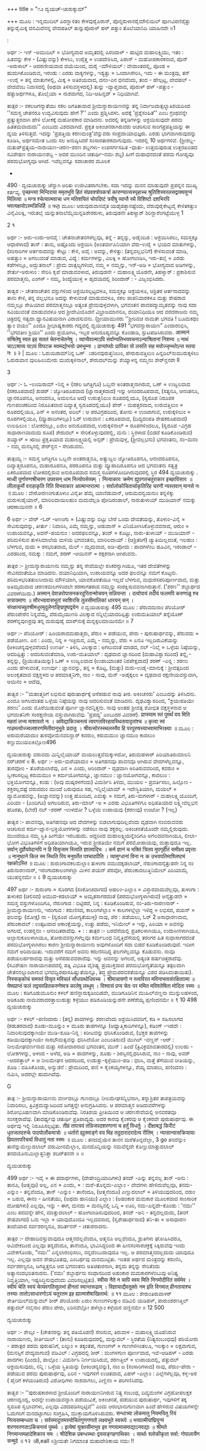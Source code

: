 +++
title = "೧೨ ದ್ವಯಚ್-ಚುರುಕ್ಕುಮ್"

+++
ಮೂಲ : ಇನ್ನಮುದಿಲ್ ಪಿರನ್ಹಾಳಿತಂ ಕೇಳವುರೈಪಿರಾನ್, ಪೊನ್ನರುಳಾನರೈಮೌಲಿಯಿಲ್ ಪೂಣವಿರಣಿಶೈತ್ತು ತನ್ನುರೈಮಿಕ್ಕ ದನಮಿದೆನನ್ನ ವೇದಹತಿಲ್ 
ತುನ್ನುಪೊರುಳ್ ಹಳ್ ಪತ್ತುಂ ತೊಲೆಯಾನಿದಿ ಯಾಹಿನದೇ ॥1 


: 


ಅರ್ಥ :- ಇನ್ -ಅಮುದಿಲ್ = ಭೋಗ್ಯವಾದ ಅಮೃತದಲ್ಲಿ ಪಿರಂದಾಳ್ - ಹುಟ್ಟಿದ ಮಹಾಲಕ್ಷ್ಮಿಯು, ಇತಂ : ಹಿತವನ್ನು ಕೇಳ - (ವಿಷ್ಣುವನ್ನು) ಕೇಳಲು, ಉರೈತ್ತ = ಉಪದೇಶಿಸಿದ, ಪಿರಾನ್ - ಮಹೋಪಕಾರಕನಾದ, ಪೊನ್ -ಅರುಳಾಲ್ - ಆದರಣೀಯವಾದ ದಯೆಯಿಂದ, ಮರೈ -ಮೌಳಿಯಲ್ : ವೇದಾಂತದಲ್ಲಿ, ಪೂಂಡ = ಹುದುಗಿಕೊಂಡಿರುವ, ಇರಂಡು : ಎರಡು ವಾಕ್ಯಗಳನ್ನು, ಇಶ್ಯತ್ತು = ಒಂದಾಗಿಸೇರಿಸಿ, ಇದು - ಈ ಮಂತ್ರವು, ತನ್ -ಉರೈ = ತನ್ನ ಮಾತುಗಳಲ್ಲಿ, ಮಿಕ್ಕ = ಅತಿಶಯವಾದ, ದನಂ-ಎನ ಧನವೆಂದು, ತಂದ - ಹೇಲ್ಪಟ್ಟ, ವೇದಹಲ್ - ವೇದವೆಂಬ ನಿವಾಸದಲ್ಲಿ (ಅಥವಾ ತಿಳಿಸುವಸ್ಥಳದಲ್ಲಿ) ತುನ್ನು -ವ್ಯಾಪ್ತವಾದ, ಪೊರುಳ್ ಹಳ್ -ಪತ್ತುಂ - ಹತ್ತುಅರ್ಥಗಳೂ, ತೊಲೈಯಾ = ನಾಶವಾಗದ, ನಿದಿ-ಆಹಿನ್ನದ್ = ನಿಧಿಯಾಗಿವೆ. 




ತಾತ್ಪರ :- ಸಕಲಜಗನ್ಮಾತೆಯು ಸಕಲ ಜಗತಿತಾವಾದ ಶ್ರೀಮನ್ನಾರಾಯಣನನ್ನು ತನ್ನ ನಿರ್ವಾಜವಾತ್ಸಲ್ಯಾತಿಶಯದಿಂದ ''ಸಮಸ್ತ ಚೇತನರೂ ಉದ್ಬವಿಸುವುದು ಹೇಗೆ ?'' ಎಂದು ಪ್ರಶ್ನಿಸಿದಳು. ಅದಕ್ಕೆ 'ಪ್ರಶ್ನೆಸಂಹಿತೆ'' ಎಂಬ ಗ್ರಂಥವನ್ನೇ ಪ್ರತ್ಯುತ್ತರವಾಗಿ ಹೇಳಿ ಲೋಕಕ್ಕೆ ಮಹೋಪಕಾರ ಮಾಡಿದನು. ಅದರಲ್ಲಿ ತನ್ನಡಿಗಳನ್ನು ಆಶ್ರಯಿಸುವುದೇ ಪರಮ ಹಿತತಮವಾದುದು'' ಎಂಬುದು ವಿಶದವಾಗಿದೆ. ಪ್ರಕೃತ ಅಕಿಂಚನರಾಗಿರುವರು ಆಚರಿಸುವ ಸಾಂಗಪ್ರಪತ್ತಿಯನ್ನು ಈ ದ್ವಯ ತಿಳಿಸುತ್ತದೆ. ಇದನ್ನು 'ಪ್ರಪತ್ತಿಯ ಕರಣಮಂತ್ರ'ವೆನ್ನುವರು ಸಂಪ್ರದಾಯಾಭಿಜ್ಞರು. ಎರಡು ಭಾಗವಾಗಿರುವುದನ್ನು ಕೂಡಿಸಿ, ಅರ್ಥಸಮೇತ ಒಂದು ಸಲ ಅನುಷ್ಠಿಸಿದರೆ ಸಂಸಾರತಾರಕವಾಗುವುದು. ಇದರಲ್ಲಿ 10 ಅರ್ಥಗಳಿವೆ. (ಶ್ರೀಶಬ್ದ-ಮತುಪ್‌ಪ್ರತ್ಯಯ-ನಾರಾಯಣ-ಚರಣ-ಶರಣ ಶಬ್ದಗಳು- ಉಪಸರ್ಗಸಹಿತ -ಧಾತು- ಉತ್ತಮಪುರುಷ 
ಉತ್ತರಖಂಡದ ಸವಿಶೇಷಣ ನಾರಾಯಣಶಬ್ದ - ಅದರ ಮುಂದಿನ ಚತುರ್ಥಿ-ನಮಃ ಶಬ್ದ) ಹೀಗೆ ಮಹಾಧನದಂತೆ ಪರಮ ಗೋಪ್ಯವೂ ಪರಮಭೋಗ್ಯವೂ ಆಗಿದೆ. ಇವೆಲ್ಲವನ್ನೂ ಸದಾಚಾರರ ಮೂಲಕ 

+ 
490 · 
ದ್ವಯಚುರುಕ್ಕು 
ಚೆನ್ನಾಗಿ ಅರಿತು ಉಜೀವಿತರಾಗಬೇಕು. ಸದಾ ಇದನ್ನು ಮನನ ಮಾಡುವುದೇ ಪ್ರಪನ್ನನ ಮುಖ್ಯ ಕರ್ತವ್ಯ. 
पृच्छन्त्या मिन्दिराया ममृतभुवि हितं संप्रवक्त्रोपकर्त्रा कारुण्यात्सस्पृहाच्च श्रुतिशिस्वरलसद्वाक्ययुग्मं मिलित्वा ॥ मन्त्र श्चेत्यात्मवाचा धन मतिशयितं चोपदिष्टं त्रयीषु व्याप्तै रथै विशिष्टो दशभिरपि भवत्यक्षयोऽस्मन्निधिर्हि ॥ 
ત્રણ 
ಮೂಲ: ಆರುವುರುವಾನವೈತ ಯಡೈಡತ್ತಾನಷ್ಟೆಂದು, 
ವೆರುವುರೈಕೇಟ್ಟವೈ ಕೇಳಿತಕತ್ತುಂ ವಿನೈವಿಲಕ್ಕಿ, ಇರುತಲೈ ಯನ್ನುತನಾಲೆಮ್ಮೆಯಿನ್ನಡಿಶೇರರುಳು, ತಿರುವುಡನೇ ತಿಹಳ್ಯಾರ್ ಶಿರಿನ್ಹಾರೆಂಗಟ್ಟೆಯುಳ್ಳ 1 




2 
१ 


ಅರ್ಥ :- ಅರು-ಉರು-ಆನವೈ : ಚೇತನಾಚೇತನಗಳೆಲ್ಲವೂ, ತನ್ನೆ - ತನ್ನನ್ನು, ಅಡೈಂದಿಡ : ಆಶ್ರಯಿಸಿರಲು, ಸಮಸ್ತಕ್ಕೂ ಆಧಾರಳಾದ) ತಾನ್ : ತಾನು, ಅಷ್ಟೊಂದು ಆಶ್ರಯಿಸಿ (ಅಂತರ್ವಾಪಿನಿಯಾಗಿ ವೆರು-ಉರೈ = ಭಯದ ಮಾತುಗಳನ್ನು, (ಸಂಸಾರಿಗಳ ಆರ್ತನಾದವನ್ನು ಕೇಟ್ಟು : ಕೇಳಿ, ಅವೈ : ಅವನ್ನು, ಕೇಳಿತ್ತು: (ತನ್ನವಲ್ಲಭನಿಗೆ) ಕೇಳಿಸುವಂತೆ ಮಾಡಿ, ಅಹತ್ತುಂ = ಅಗಲುವಂತೆ ಮಾಡುವ, ವಿದ್ಯೆ : ಕರ್ಮಗಳನ್ನು, ವಿಲಕ್ಕಿ = ಹೋಗಲಾಡಿಸಿ, ಇರು-ತಲೈ = ಎರಡು ಕಡೆಗಳಲ್ಲೂ, ಅದ್ಭುತನಾಲ್ : ಪ್ರೇಮ ವಾತ್ಸಲ್ಯಗಳಿಂದ, ನಮ್ಮ = ನಮ್ಮನ್ನು, ಇನ್-ಅಡಿ = ಭೋಗ್ಯವಾದ ಅಡಿಗಳನ್ನು, ಶೇರ್ತು-ಅರುಳುಂ : ಸೇರಿಸಿ ಕೃಪೆ ಮಾಡುವವಳಾದ, ತಿರುವುಡನೇ - ಮಹಾಲಕ್ಷ್ಮಿಯೊಡನೇ, ತಿಹಳ್ವಾರ್ : ಪ್ರಕಾಶಿಸುವ ಪರಮಾತ್ಮನು, ಎಂಗಳ್ - ನಮ್ಮ, ಶಿಂದ್ಯೆಯುಳ್ಳ = ಹೃದಯದಲ್ಲಿ ಶಿರಿಂದಾರ್ : - ವಿಜೃಂಭಿಸಿದರು. 


ತಾತ್ವರ :- ಚೇತನಾಚೇತನ ವಸ್ತುಗಳಿಂದ ಆಶ್ರಯಿಸಲ್ಪಟ್ಟವಳೂ, ಸಮಸ್ತಕ್ಕೂ ಆಶ್ರಯಳೂ, ಆಶ್ರಿತರ ಆರ್ತನಾದವನ್ನು ತಾನು ಕೇಳಿ, ತನ್ನ ವಲ್ಲಭನೂ ಅದನ್ನು ಕೇಳುವಂತೆ ಮಾಡುವವಳೂ, ಸಕಲ ಪಾಪನಿವಾರಕಳೂ ಮತ್ತು ಶೇಷರಾದ ನಮ್ಮಲ್ಲೂ ಶೇಷಿಯಾದ ಪರಮಾತ್ಮನಲ್ಲೂ ಅತ್ಯಂತ ಪ್ರೇಮವುಳ್ಳವಳಾಗಿ, ಭಗವಂತನ ಪಾದಪದ್ಮಾಮೃತವನ್ನು ನಾವು ಸದಾ ಸವಿಯುವಂತೆ ಮಾಡುವವಳೂ ಆದ ಶ್ರೀದೇವಿಯೊಡನೆ ವಿಭ್ರಾಜಮಾನನೂ, ದಯಾನಿಧಿಯೂ ಆದ ವರದರಾಜನು ನಮ್ಮ ಚಿತ್ರದಲ್ಲಿ ಸತ್ವದಾ ಧ್ಯಾನವಿಷಯನಾಗಿ ವಿರಾಜಿಸುವನು. (ಶ್ರೀಯಾಮುನರು ''ಶ್ರೀರಿವಚ ನಾಮತೇ ಭಗವತಿ ! ಬೂಮಕಥಂ ತ್ವಾಂ ವಯಂ'' ಎಂದೂ ಶ್ರೀಭಾಷ್ಯಕಾರರು ಗದ್ಯದಲ್ಲಿ 
ದ್ವಯಚುರುಕ್ಕು 
491 
“ಭಗವನ್ನಾರಾಯಣ” ಎಂದಾರಂಭಿಸಿ, ''ಭಗವತೀಂ ಶ್ರಿಯಂ'' ಎಂದು ಪ್ರಯೋಗಿಸಿ, ಇಬ್ಬರ ಆನುರೂಪ್ಯವನ್ನೂ ಕೊಂಡಾಡಿ, ಸ್ಟುಟಪಡಿಸಿರುವರು. 
आत्मानं संश्रितेषु स्वत इह सततं चेतनाचेतनेषु । 
व्याप्यैवात्माऽपि सर्वाण्यतिभयवचनाऽन्याश्रितानां निशम्य ॥ नाथं चाऽऽश्राव्य याऽघं विघटक मवमद्योभयोः प्रमभूम्ना । प्राप्यांघ्योः प्रापिका यो लसति सह मयोज्जृम्भतेऽन्त स्तया नः ॥ २ 
| 
ಮೂಲ : ಓರುಯಿರಾಮ್‌ನಿನ್ನ ಒಣ್‌ುಡರಿನವುರುತ್ತನಿಲುಂ, ಪೇರುರುವತ್ತಿಲುಂ ಪಿನ್ನದಿಲ್‌ನುಮುರುಕ್ಕಳಿಲು ಓರುರುವಾನ ವುಲಹಿಲುಮೇರು ಮುರುಕ್ಕಳಿನಾಲ್, ಶೇರುದಲ್‌ಮನ್ನು ಶೆಯ್ಯಾಳನ್ನ‌ ನಮ್ಮನಂ ಶೇರ್‌ನ್ದನರೇ II 


3 

ಅರ್ಥ :- ಓ‌ -ಉಯಿರಾಮ್ -ನಿನ್ನ = (ಸಕಲ ಜಗತ್ತಿಗೂ) ಒಬ್ಬನೇ ಅಂತರಾತ್ಮನಾಗಿರುವ, ಒಣ್ = ಉಜ್ವಲವಾದ (ಸಕರೂಪವಾದ) ಶುಡರ್ : ಜ್ಯೋತಿರೂಪವಾದ (ಜ್ಞಾನಾತ್ಮಕವಾದ) ಇನ್ನು ಆನಂದರೂಪವಾದ, (ಸತ್ಯನೂ, ಆನಂತನೂ, ಜ್ಞಾನರೂಪನೂ, ಆನಂದನೂ, ಅಮಲನೂ ಆದ) ಉರುತ್ತನಿಲುಂ ರೂಪದಲ್ಲಿಯೂ, (ಸ್ವರೂಪ ನಿರೂಪಕ ಗುಣಪಂಚಕದಿಂದ ನಿರೂಪಿತವಾದ ದಿವ್ಯಾತ್ಮ ಸ್ವರೂಪದಲ್ಲಿಯೂ) ಪೇರ್ - ಮಹತ್ತರವಾದ, ಉರುವತ್ತಿಲುಂ = ರೂಪದಲ್ಲಿಯೂ, ಪಿನ್ = ಅನಂತರ, ಅದಿಲ್ : ಆ ಪರವಿಗ್ರಹದಿಂದ, ತೋನು = ಉಂಟಾಗುವ, ಉರುಕ್ಕಳಿಲುಂ = ರೂಪಗಳಲ್ಲಿಯೂ, (ವ್ಯೂಹಾದಿಗಳಲ್ಲೂ) ಓರ್ ಉರುವಾನ : ಏಕರೂಪವಾದ, (ದಿವ್ಯದಂಪತಿ ಶೇಷಕರೂಪವಾದ) ಉಲಹಿಲುಂ : ಲೋಕದಲ್ಲೂ, ಏರುಂ ಅನುರೂಪವಾದ, ಉರುಕ್ಕಳಿನಾಲ್ = ರೂಪಗಳಿಂದಲೂ, (ಸ್ವರೂಪ -ವಿಗ್ರಹ ಸಾಧಾರಾಣವಾದುದು ರೂಪ) ಶೇರುದಲ್ = ಸೇರಿಕೊಳ್ಳುವುದರಲ್ಲಿ, ಮನು : ಸ್ಥಿರಳಾದ (ಬಿಡದೆ ಕೂಡಿಕೊಂಡಿರುವ) ಶಯ್ಯಾಳ್ = ಋಜು ಪ್ರಕೃತಿಯಾದ ಮಹಾಲಕ್ಷ್ಮಿಯಲ್ಲಿ ಅನ್ಸರ್ : ಪ್ರೇಮವುಳ್ಳ, (ಶ್ರೀವಲ್ಲಭನು) ಭಗವಂತನು, ನಂ-ಮನಂ - ನಮ್ಮ ಮನಸ್ಸಿನಲ್ಲಿ ಶೇರ್‌ನ್ದನ‌ - ಸೇರಿರುವನು. 



ತಾತ್ಪಯ್ಯ :- ಸಮಸ್ತ ಜಗತ್ತಿಗೂ ಒಬ್ಬನೇ ಅಂತರಾತ್ಮನೂ, ಅತ್ಯುಜ್ವಲ ಜ್ಯೋತಿರೂಪನೂ, ಆನಂದರೂಪನೂ, ದಿವ್ಯಾತ್ಮರೂಪನೂ, ಮಹಾರೂಪನೂ, ಪರರೂಪನೂ ಮತ್ತು ವ್ಯೂಹಾದಿರೂಪನೂ ಆದ ಭಗವಂತನು ಸತ್ವತ್ರ ಏಕರೂಪವಾದ ಲೋಕದಲ್ಲಿರುವ ಅನುರೂಪವಾದ ಸಮಸ್ತ ರೂಪಗಳೊಂದಿಗಿರುವುದರಲ್ಲಿ ಸ್ಥಿರ 
494 
ದ್ವಯಚುರುಕ್ಕು 
. 
माध्वी पूर्णारुणश्रीचरण उपवसन् धाम नित्योपसेव्यम् । नित्याकारः क्रमेण ह्युपगतचतुराकार इच्छाविसारः ॥ लीलाकूर्मो वराहाकृति रिति विभवाकार आत्मान्तरात्मा । सर्वालोकोचितार्चाकृतिरिह चरणौ न्यस्तवान् मानसे नः ॥ 
ಮೂಲ : ವೇರೋರಣಂಗುತೊಳುಂ ವಿನೈತೀ‌ ಹೆಮ್ಮೆ ಯಾಣಿಡುವಾನ್, ಆರುಮದನ್ವಯನುಂ ತನ್ನಳಿಕ್ಕು ಮರುಳುಡೈಯಾನ್, ಮಾರಿಲದಾಯಿಲಹುಂ ಮದುವೆಲ್ಲಡಿ ಪೋದಿರಂಡಾಲ್, ನಾರುತುಳಾಯ್ ಮುಡಿಯಾನ್ ನಮಕ್ಕು ಚರಣಾಯಿನನೇ ॥ 6 

6 
ಅರ್ಥ :- ವೇರ್ -ಓರ್ -ಅಣಂಗು = (ವಿಷ್ಣುವನ್ನು ಬಿಟ್ಟು ಬೇರೆ ಒಂದು ದೇವತೆಯನ್ನು, ತೊಳುಂ-ವಿನೈ = ಸೇವಿಸುವುದನ್ನು, ತೀರ್ತು : ನಿವಾರಿಸಿ, ಎಮ್ಮೆ ನಮ್ಮನ್ನು, ಆಡುವಾನ್ = ವಿನಿಯೋಗಿಸಿಕೊಳ್ಳುವವನಾದ, ಆರುಂ = ಉಪಾಯವನ್ನೂ, ಅದನ್-ಪಯನುಂ : ಅದರಫಲವನ್ನೂ, ತಂದ್ = ಕೊಟ್ಟು, ನಾರು-ತುಳಾಯ್ - ಮುಡಿಯಾನ್ - ಪರಿಮಳಿಸುವ ತುಳಸಿಮಾಲೆಯ ಮಳಿಯ ಭಗವಂತನು, ಮಾರಿಲದಾಯ್ : (ಆಶ್ರಿತರಿಗೆ) ಚ್ಯುತಿಯಿಲ್ಲದಂತೆ, ಇಲಹುಂ : ಬೆಳಗುವ, ಮದು = ರಸಭರಿತವಾದ, ಮೆಲ್ - ಮೃದುವಾದ, ಅಡಿ-ಪೋದು : ಪಾದಗಳೆಂಬ ಹೂವಿನ, ಇರಂಡಾಲ್ - ಎರಡರಿಂದ, ನಮಕ್ಕು : ನಮಗೆ, ಶರಣ್ -ಆಯಿನನ್ = ರಕ್ಷಕನಾಗಿ 
ಆಗಿರುವನು. 


ತಾತ್ಪರ :- ಶ್ರೀಮನ್ನಾರಾಯಣನು ನಮ್ಮನ್ನು ತನ್ನ ಸೇವೆಯಲ್ಲೇ ರಸಿಕರನ್ನಾಗಿಯೂ, ಇತರ ದೇವತೆಗಳನ್ನು ಸೇವಿಸದಂತೆಯೂ ಮಾಡಿದನು. ದಯಾನಿಧಿಯಾಗಿ, ಉಪಾಯವನ್ನೂ ಅದರ ಫಲವನ್ನೂ ನಮಗೆ ಕೊಟ್ಟನು. ಪರಿಮಳಭರಿತತುಲಸೀದಾಮ ಮೌಳಿಯಾಗಿ, ಯಾವಕೊರತೆಯೂ ಇಲ್ಲದೆ ಬೆಳಗುವ, ಮಧುರಸಪರಿಪೂರ್ಣವಾದ, ಮತ್ತು ಅತಿಮೃದುವಾದ ಚರಣಕಮಲಗಳಿಂದಲೇ ಶರಣಾಗತರಾದ ನಮ್ಮನ್ನು ಸಂರಕ್ಷಿಸುವವನಾಗಿರುತ್ತಾನೆ. ('ಶರಣ'' ಶಬ್ದಾರ್ಥದ ವಿವರಣೆಯಿದು.) 
अस्मान् देवान्नरोपासनकरदुरितान्मोचयन् सन्नियन्ता । दत्वोपायं तदीयं फलमपि करुणाळु श्च सत्रायमाणः ॥ सौरभ्यावासभूतां स्वशिरसि तुलसीमालिकां धारयन् सन् । संरक्षत्यच्युतश्रीमधुरमृदुलेनाङ्घ्रिपुष्पद्वयेन ॥ 
ದ್ವಯಚುರುಕ್ಕು 
495 
ಮೂಲ : ಪೆರುವದುನಾಂ ಪೆರಿಯೋರ್ ಪೆರುಂಪೇರೆನ ನಿನ್ನವೆಮ್ಮೆ, 
ವೆರುಮೈಯುಣರಿ ವಿಲಕ್ಕಾದ ನನ್ನಿಲೈಯಾದರಿಪ್ಪಿತ್ತು ಉರುಮತಿಯಾಲ್ ತನ್ನೆಯೊಣ್ ಶರಣೆನ್ನವುಣರ್ರವು ತನ್ನ ಮರುವುಡೈ ಮಾರ್‌ನುಕ್ಕೆ ಮನ್ನಕ್ಕಲಮಾಯಿನಮೇ ॥ 7 


ಅರ್ಥ :- ಪೆರಿಯೋರ್ : ಹಿರಿಯರಾದಮಹಾತ್ಮರು, ಪೆರುಂ = ಪಡೆಯುವ, ಪೇರು - ಪುರುಷಾರ್ಥವನ್ನು, ಪೆರುವದು = ಪಡೆಯೋಣ. ಎನ : ಎಂದು, ನಿನ್ನ = ಇಚ್ಛಿಸುವ, ಎಮ್ಮೆ - ನಮ್ಮನ್ನು, ವೆರು = ಏನೂ ಇಲ್ಲದಿರುವಿಕೆಯನ್ನು (ಆಕಿಂಚನ್ಯವುಳ್ಳವರೆಂದು) ಉಣರ್ತಿ - ತಿಳಿಸಿ, ವಿಲಕ್ಕಾದ : ಅಗಲುವಂತೆ ಮಾಡದ, ನಲ್ -ನಿಲೈ = ಒಳ್ಳೆಯ ನಿಷ್ಠೆಯನ್ನು, ಆದರಿಪ್ಪಿತ್ತು : ಆದರಿಸುವಂತೆಮಾಡಿ, ಉರು-ಮತಿಯಾಲ್ : 
ದೃಢವಾದ ಜ್ಞಾನದಿಂದ (ಮಹಾವಿಶ್ವಾಸದಿಂದ) ತನ್ನೈ - ತನ್ನನ್ನು, (ಶ್ರಿಯಃಪತಿಯನ್ನು) ಒಣ್ = ಉಜ್ವಲವಾದ (ಉಪಾಯಾಂತರ ನಿರಪೇಕ್ಷವಾದ) ಶರಣ್ -ಎನ್ನ : ಶರಣು ಎಂದು ಹೇಳುವಂತೆ, ಉಣರ್ವು : ಜ್ಞಾನವನ್ನು, ತನ್ನ = ಕೊಟ್ಟ, (ಮತ್ತು) ಮರು-ಉಡೈ-ಮಾನುಕ್ಕೆ : ಶ್ರೀವತ್ಸದಿಂದ ಅಲಂಕೃತವಾದ ವಕ್ಷಸ್ಥಳದ ಆ ಪರಮಾತ್ಮನಿಗೇ, ನಾಂ - ನಾವು, ಮನ್ -ಅಡೈಕ್ಕಲಂ = ದೃಢವಾದ ರಕ್ಷಣೀಯವಸ್ತುವಾಗಿ, 
ಆಯಿನಂ = ಆದೆವು, 

ತಾತ್ವರ :- ''ಮಹಾತ್ಮರಿಗೆ ಲಭಿಸುವ ಪುರುಷಾರ್ಥಕ್ಕೆ ಆಸೆಪಡುವ ನಾವು ತೀರ. ಅಕಿಂಚನರು' ಎಂಬುದನ್ನು ತಿಳಿಸಿದನು. ಎಂದೂ ಅಗಲದಂತಹ ಒಳ್ಳೆಯ ನಿಷ್ಠೆಯನ್ನು ನಾವು ಆದರಿಸುವಂತೆ ಮಾಡಿದನು. ದೃಢವಿಶ್ವಾಸದಿಂದ, “ಶ್ರಯಃಪತಿಯೇ ಶರಣು' ಎಂದು ಮೊರೆಯಿಡುವಂತೆ ಪೂರ್ಣ ಜ್ಞಾನವನ್ನಿತ್ತನು. ನಾವು ಅಂತಹ ಶ್ರೀವತ್ಸ ಶೋಭಿತ ವಕ್ಷಸ್ಥಳನಾದ ಆ ಭಗವಂತನಿಗೇ ಸಂರಕ್ಷಣೀಯ ವಸ್ತುವಾಗಿರುವೆವು. 'ಪ್ರಪದ್ಯ' ಎಂಬುದರ ವಿವರಣೆ). 
प्राप्स्याम स्तं पुमर्थं वय मिति महतां लभ्य माशावतो नः । आंवेद्याकिञ्चनत्वं त्वपगतविरहावस्थितावादृतांश्च ॥ कृत्वा स्वं गाढमत्योज्ज्वलशरणमितीवानुभूतेः प्रदातुः । श्रीवत्सोरस्स्थलस्यैव हि परपुरुषस्याभवामाभिरक्ष्याः ॥ 
ಮೂಲ : ಅರುಮರೆಯಾದುಂ ತುರವೋಮೆನವರಿನ್ಹಾರ್ ಕವರುಂ, 
ಕರುಮಮುಂ ಜ್ಞಾನಮುಂ ಕಾದಲುಂ ಕಣ್ಣುಮುಯಲಕಿಲ್ಲೋಂ496 

ದ್ವಯಚುರುಕ್ಕು 
ವರುವದು ಮಿನ್ನಿಲೈಯಾಯ್ ಮಯಲುತ್ತವೆಮಕ್ಕುಳದೋ, ತಿರುಮಹಳಾರ್ ಪಿರಿಯಾತಿರುಮಾಲನಿ ನರ್‌ಚರಣೆ ॥ 8. ಅರ್ಥ :- ಅರು-ಮರೆಯಾದುಂ = ಅತಿಗಹನವೂ ಪಾವನವೂ ಆಗಿರುವ ವೇದಗಳೆಲ್ಲವನ್ನೂ, ತುರವೋಂ - ತೊರೆಯಲಾರೆವು, ಎನ = ಎಂದು, ಅರಿಂದಾರ್ - ದೃಢವಾಗಿ ಅರಿತಿರುವವರಿಂದ, ಕವರುಂ = ಸ್ವೀಕರಿಸಲ್ಪಟ್ಟ ಕರುಮಮುಂ = ಕರ್ಮಯೋಗವನ್ನೂ, ಜ್ಞಾನಮುಂ : ಜ್ಞಾನಯೋಗವನ್ನೂ, ಕಾದಲುಂ : ಭಕ್ತಿಯೋಗವನ್ನೂ, ಕಂಡು : (ಅವು ದುಷ್ಕರಳಗೆಂದು) ವಿಮರ್ಶಿಸಿ ತಿಳಿದು, ಮುಯಲ - ಪ್ರವರ್ತಿಸಲು, ಹಿಲ್ಲೋಂ - ಶಕ್ತರಲ್ಲವಷ್ಟೆ ವರುವದುಂ ಮುಂದೆ ಬರುವುದೂ ಸಹ, ಇನ್ನಿಲೈಯಾಮ್ = ಇದೇಸ್ಥಿತಿಯಾಗಿ, ಮಯಲ್ = ವ್ಯಾಮೋಹವನ್ನು, (ಅಜ್ಞಾನವನ್ನು) ಉತ್ತ ಹೊಂದಿದ, ಎಮಕ್ಕು = ನಮಗೆ, ತಿರು-ಮಗಳಾರ್ - ಮಹಾಲಕ್ಷ್ಮಿಯೊಂದಿಗೆ, ಪಿರಿಯಾ - (ಎಂದಿಗೂ) ಅಗಲದಿರುವ, ತಿರು-ಮಾಲ್ -ಅ = ಎರಡು ವಿಭೂತಿಗಳಿಗೂ ಅಧಿಪತಿಯಾದ ಲಕ್ಷ್ಮೀವಲ್ಲಭನ ಹೊರತು, (ಬೇರೆ) ನಲ್ -ಶರಣ್ -ಉಳದೋ ? ಒಳ್ಳೆಯ ಉಪಾಯವು (ಶರಣವು) ಉಂಟೋ ? (ಇಲ್ಲ) 




ತಾತ್ವರ :- ಪಾವನವೂ, ಅತಿಗಹನವೂ ಆದ ವೇದಗಳನ್ನು ಬಿಡಲಾಗುವುದಿಲ್ಲವೆಂದು ದೃಢವಾಗಿ ನಂಬಿರುವವರು ಆಚರಿಸುವ ಕರ್ಮ-ಜ್ಞಾನ-ಭಕ್ತಿಯೋಗಗಳನ್ನು ನಡೆಸಲು ನಾವು ಶಕ್ತರಲ್ಲ. ಅಕಿಂಚನತೆಯೊಂದೇ ನಮ್ಮಲ್ಲಿರುವುದು. ಮುಂದೆಯೂ ನಮ್ಮ ಸ್ಥಿತಿ ಹೀಗೆಯೇ ಇರಬಹುದು. ಆದ್ದರಿಂದ ಮಹಾಲಕ್ಷ್ಮಿಯನ್ನೆಂದಿಗೂ ಅಗಲದವನಾಗಿಯೂ, ಲೀಲಾ-ಭೋಗ ವಿಭೂತಿಗಳಿಗೆ ಅಧಿಪತಿಯಾಗಿಯೂ, ಇರುವ ಶ್ರೀಪತಿಯೇ ನಮಗೆ ಪರಮೋಪಾಯವು, ಮತ್ತಾವುದೂ ಇಲ್ಲ. 
सर्वान् दुर्ज्ञेयवेदानपि न हि विसृजाम स्त्विति ज्ञातवद्भिः । कर्म ज्ञानं च भक्तिं त्रितय मुपगृहीतं समीक्ष्य प्रवृत्ताः ॥ नानुष्ठाने किल स्म स्थिति रिय मनुवर्तेत पश्चादपीति । व्यामुग्धानां विना नः क उभयपतिमाश्लिष्टमं रक्षकोऽस्ति ॥ 
ಮೂಲ : ಶುರುಂಗಾವಕಲಮೆಲ್ಲಾಂ ತುಳಂಗಾ ವಮುದಕ್ಕಡಲಾಯ್, 
ನೆರುಂಗಾದನೈತ್ತುಡನೇ ನಿನ್ನ ನಂ ತಿರುನಾರಣನಾರ್, ಇರಂಗಾದಕಾಲಂಗಳೆಲ್ಲಾ ಮಿಳನ ಪಯನ್ ಪೆರವೋ‌, ಪೆರುಂಕಾದಲುತ್ತಿನಿಮೇಲ್ ಪಿರಿಯಾಮೈ ಯುಹನ್ದನಮೇ ॥ 
८ 
9 
ದ್ವಯಚುರುಕ್ಕು 

497 
ಅರ್ಥ :- ಶುರುಂಗಾ = ಸೊರಗದ (ಸಂಕೋಚವಾಗದ) ಅಹಲಂ-ಎಲ್ಲಾಂ = ವಿಸ್ತಾರವಾದುವೆಲ್ಲವೂ, ತುಳಂಗಾ : ತುಳುಕದ (ಚಲಿಸದ) ಅಮುದ-ಕಡಲಾಯ್ = ಅಮೃತಸಾಗರದಂತೆ (ಪರಮಭೋಗ್ಯಳಾಗಿರುವ) ಅನೈತ್ತುಡನೇ = ಸಮಸ್ತ ವಸ್ತುಗಳೊಂದಿಗೂ, ನೆರುಂಗಾದ : ಬಿಟ್ಟಿರದೆ, ನಿನ್ನ : ಕೂಡಿಕೊಂಡಿರುವ, ನಂ-ತಿರು-ನಾರಣನಾರ್ - ಶ್ರೀಮನ್ನಾರಾಯಣನು, ಇರಂಗಾದ : ಕರುಣಿಸದ, ಕಾಲಂಗಳೆಲ್ಲಾಂ = ಕಾಲಗಳಲ್ಲೆಲ್ಲಾ ಇಳಿದ್ದ = ಲಭಿಸದ, ಪಯನ್ = ಫಲವನ್ನು (ಮೋಕ್ಷ) ನಾ - (ಸ್ವರೂಪ ಯೋಗ್ಯತೆಯುಳ್ಳ) ನಾವು, ಪೆರ : ಪಡೆಯಲು, ಓರ್ 2 ಅಸಾಧಾರಣವಾದ, ಪೆರುಂಕಾದಲ್ : ಉತ್ಕಟವಾದ ಆಕಾಂಕ್ಷೆಯನ್ನು, ಉತ್ತು ಪಡೆದು, ಇನಿಮೇಲ್ = ಇನ್ನು, ಪಿರಿಯಾ = ಅವನನ್ನು ಅಗಲದೆ, ಉಹನ್ದನಂ - ಆನಂದಿತರಾದೆವು. 
+ 
: 
: 
ತಾತ್ಪರ :- ಬರದೆಸೆಯಲ್ಲಿ ಪ್ರತಿಕಲಳಾಗಿಯೂ, ಉದಾಸೀನಳಾಗಿಯೂ, ಅಲ್ಪಾನುಕೂಲಳಾಗಿಯೂ, ತೋರುವವಸ್ತುಗಳೆಲ್ಲವೂ ಕರ್ಮಬಂಧ ನಿವೃತ್ತಿದೆಸೆಯಲ್ಲಿ ತರಂಗರ ಹಿತ ಸುಧಾಸಾಗರದಂತೆ ಪರಮಭೋಗ್ಯಳಾಗಿರಲು ಕಾರಣ ಶ್ರೀಮನ್ನಾರಾಯಣನು ಅವುಗಳೊಂದಿಗೆ ಸದಾ ಬಿಡದೆ ಕೂಡಿಕೊಂಡಿರುವುದೆ. ಇದೀಗ ನಮಗೆ ಅರಿವಾಯಿತು. ಇದುವರೆಗೆ ನಮಗೆ ಅವನು ಕರುಣಿಸದಿದ್ದ ಫಲಗಳೆಲ್ಲವನ್ನೂ ಕೊಡುವನು. ನಾವೂ ಪಡೆಯಲರ್ಹರಾದವು ಮತ್ತು ಆಸೆಪಡುವವರಾದೆವು. ಇನ್ನು ಅವನನ್ನು ಅಗಲದೆ, ಅತ್ಯಂತ ಹರ್ಷಚಿತ್ತರಾದೆವು. (ಸವಿಶೇಷಣ ನಾರಾಯಣಪದದಲ್ಲಿ ಪತ್ನಿ ವಿಭೂತಿ ವೈಶಿಷ್ಟ್ಯ ಪ್ರಯುಕ್ತವಾದ ಪರಮಭೋಗ್ಯತೆಯನ್ನೂ ತತ್ಪಲವಾಗಿ ಚೇತನನಲ್ಲುಂಟಾಗುವ ಭಗವದ್ವಿರಹಾಸಹಿಷ್ಣುತೆಯನ್ನೂ, ತದ್ಧ ಪ್ರೇಮಪರವಶತೆಯನ್ನೂ ವಿಶದ ಪಡಿಸಿದಂತಾಯಿತು). 
निस्सङ्कोचं समस्तं विसृत मविचलं सौधपाथोधिवच्च । श्रीमान्नायणो न स्त्वविरत मविनाभावसंरक्षितात्मा ॥ येष्वप्राप्तं फलं तद्व्यवहितकरुणेष्वत्र कालेषु लब्धुम् । विश्वासं प्रप्य चेतः पर ममित मविश्लेषिता मोदिता स्स्मः ॥ 
ಮೂಲ : ಕಡಿಗೂಡುಮೂನುಂ ಕಳಲ್ ಹಣಿನ್ದಾರುಕ್ಕಡಿಂದಿಡವೇ, 
ಮುಡಿಗೂಡಿನಿನ ಮುಹಿಲ್‌ವಣ್ಣನಾ‌ ಮುನ್ನುಲಹಳಂದ, ಅಡಿಕೂಡು ನಾಮವರಾದರತ್ತಾಲುಡುತ್ತು ಕಳ್ಳೆಯುಂ ಪಡಿಶೂಡಿಯನ್ನುಡನೇ ಪಣೆಶೆಯ್ಯ ಪ್ಪಣಿಂದನಮೇ ॥ 
९ 
10 
498 
ದ್ವಯಚುರುಕ್ಕು 




ಅರ್ಥ :- ಕಳಲ್ -ಪಣಿಂದಾರು : (ತನ್ನ) ಪಾದಗಳನ್ನು ಶರಣವೆಂದು ಆಶ್ರಯಿಸಿದವರಿಗೆ, ಕಡಿ = ಸಹಿಸಲಾಗದ (ಕಡುತರವಾದ) ಶೂಡು-ಮೂನ್ನುಂ = ಮೂರು ತಾಪಗಳನ್ನೂ (ಆಧ್ಯಾತ್ಮಿಕಾದಿಗಳನ್ನೂ), ಕಡಿಂಗ್ -ಇಡವೇ : ನಿವಾರಿಸುವುದಕ್ಕಾಗಿಯೇ ಮುಡಿ-ಶೂಡಿ-ನಿನ್ನ : ಕಿರೀಟವನ್ನು ಧರಿಸಿಕೊಂಡಿರುವ, (ಭಕ್ತರ ತಾಪಗಳನ್ನು ಕಡಿಯುವುದಕ್ಕಾಗಿಯೇ ಸಾರಭೌಮತ್ವವನ್ನು ಧರಿಸಿದೆಯೋ ಎಂಬಂತಿರುವ) ಮುಗಿಲ್ -ವಣ್ಣನ್ -ಆರ್ : ನೀಲಮೇಘವರ್ಣನಾದ ಮತ್ತು ಸರೋದಾರನಾದ ಭಗವಂತನ, ಮುನ್ : ಹಿಂದೆ (ತ್ರಿವಿಕ್ರಮಾವತಾರದಲ್ಲಿ) ಉಲಹು - ಲೋಕಗಳನ್ನು, ಅಳಂದ - ಅಳೆದ, ಅಡಿ = ಪಾದಗಳನ್ನು, ಶೂಡು - ಶಿರಸ್ಸಿನಲ್ಲಿಧರಿಸಿರುವ, ನಾಂ - ನಾವು, ಅವರ್ -ಆದರತ್ತಾಲ್ = ಆ ನೀಲಮೇಘನ ಆದರದಿಂದ, ಉಡುತ್ತು-ಕ್ಕಳ್ಳೆಯುಂ-ಪಡಿ : ಧರಿಸಿ, ಮತ್ತೆ ತೆಗೆಯುವ ರೀತಿಯನ್ನು, ಶೂಡಿ : ವಹಿಸಿಕೊಂಡು, ಅನ್ವುಡನೆ : ಪ್ರೇಮದಿಂದ, ಪಣಿ = ಕೈಂಕಯ್ಯಗಳನ್ನೂ, ಶೆಯ್ಯ ಮಾಡಲು, ಪಣಿಂದನಂ : ನಮಿಸಿ, ಅದರಲ್ಲೇ ಹುದುಗಿದೆವು. 




G 



ತಾತ್ಪ :- ಶ್ರೀಮನ್ನಾರಾಯಣನು ವರ್ಣದಲ್ಲೂ ಗುಣದಲ್ಲೂ ನೀಲಮೇಘಸನ್ನಿಭನಾಗಿ, ತನ್ನಾಶ್ರಿತರ ತಾಪತ್ರಯವನ್ನು ನಿವಾರಿಸಲು, ತ್ರಿವಿಕ್ರಮವ್ಯಾಜದಿಂದ ಜಗತ್ತನ್ನೇ ಅನುಗ್ರಹಿಸಿದನು. ಆ ಪರಮಾತ್ಮನ ಅಡಿದಾವರೆಗಳನ್ನು ಶಿರೋಭೂಷಣವಾಗಿ ಮಾಡಿಕೊಂಡಿರುವೆವು. ನಿರತಿಶಯ ಪ್ರೀತಿಯಿಂದ ಆ ಚರಣಸೇವೆಯಲ್ಲಿ ಅನವರತವೂ ಸಂಸಕ್ತರಾದೆವು. (ತಾದರ್ಥ್ಯವು ಚತುರ್ಥಿ ಪ್ರತಿಪಾದ್ಯವು. ಅದರ ಕಾರವು ಕೈಂಕರವು ಆ ಕೈಂಕರವೇ ಪುರುಷಾರ್ಥವು. ಈ ಅರ್ಥವು ಇಲ್ಲಿ ನಿರೂಪಿಸಲ್ಪಟ್ಟಿತು. 
तीव्रं तापत्रयं तन्निजपदशरणानां च हर्तुं विधर्तुः । 
दीक्षाबद्धं किरीटं धृतजलदरुचेः पादयोर्लोकमात्रोः ॥ धर्तारो ह्युतमाङ्गे वय मिह तदुदारादरादेत्य रीतिम् । न्यासान्यासक्रियायाः प्रियतरपरिचर्या विधातुं नता स्स्मः ॥ 
ಮೂಲ : ತನದವೈಯೆನ ತಾನನ ಮರೆತೊನ್ನದೆಲ್ಲಾ, 
3 go 
ತನದೆನ್ನುಂ ತಾನೆನ್ನುಮೆಣ್ಣುದಲಾಲ್ ವರುಮೀನಮೆಲ್ಲಾಂ, ಮನದೊನ್ನಿಯನ್ನು ನಮವೆನ್ನದೇ ಕೊಣ್ಣುಮಾತ್ತುದಲಾಲ್ ತನದಯೊನುಮಿಲ್ಲಾತ್ತನಿತ್ತಾ ಶದಿರ್‌ತನನೇ ॥ 
॥ 



ದ್ವಯಚುರುಕ್ಕು 

499 
ಅರ್ಥ :- ಇವೈ = ಈ ಪದಾರ್ಥಗಳು, (ದೇಹೇಂದ್ರಿಯಾದಿಗಳು) ತನದ್ -ಎನ್ನು ತನ್ನವಲ್ಲ ತಾನ್ -ಅನು : ತಾನೂ, (ಆತ್ಮವೂ) ಅಲ್ಲ, ಎನ = ಎಂದು, 
= : ಮರೆ-ತೊನ್ನದು-ಎಲ್ಲಾಂ - ವೇದಗಳು ಹೇಳಿದುವೆಲ್ಲವೂ, ತನದು-ಎನ್ನುಂ - ತನ್ನವೆಂದೂ, ತಾನ್ -ಎನ್ನುಂ - ತಾನೆಂದೂ, (ಆತ್ಮನೆಂದೂ) ಎಣ್ಣುದಲಾಲ್ = ತಿಳಿಯುವುದರಿಂದ, ವರುಂ = ಬರುವ, ಈನಂ - ಹೀನತೆಯು, (ಅಥವಾ ಹಾನಿಯು) ಎಲ್ಲಾಂ : (ಅಹಂಕಾರ ಮಮಕಾರ ಮೂಲಕವಾದ ಸಾಂಸಾರಿಕ ದೋಷಗಳು) ಎಲ್ಲವೂ, ಇನ್ನು - ಈಗ, ಮನದು = ಮನಸ್ಸಿನಲ್ಲಿ ಒನ್ನಿ = ಊರಿ, ನಮ-ಎನ್ನದೇ-ಕೊಂಡು : 'ನಮಃ'' ಎಂಬ ಪದವನ್ನೇ ಹೇಳಿ, ಮಾತ್ತುದಲಾಲ್ - ಹೋಗಲಾಡಿಸುವುದರಿಂದ, ತನದ್ -ಅನಿ - ತನ್ನದಲ್ಲದುದು, (ತನಗೆ ಶೇಷವಾಗದ) ಒನು ಇಲ್ಲಾ = ಯಾವುದೊಂದೂ ಇಲ್ಲದವನಾದ, (ಸ್ವಶೇಷಾರ್ಥನಾದ) ತನಿ-ತಾ = ಅಸಾಧಾರಣ ತಂದೆಯಾದ ಸರ್ವಶರಣ್ಯನೂ, 
ಶದಿರ್ತನನ್ - ಚತುರನಾದನು. 


ತಾತ್ಪರ :- ದೇಹಾದಿವಸ್ತುವಾವುದೂ ಆತ್ಮನದಲ್ಲವೆಂದೂ, ಆತ್ಮನೂ ಅಲ್ಲವೆಂದೂ, ಶ್ರುತಿಗಳು ಘೋಷಿಸಿದರೂ, ಅವಿವೇಕದಿಂದ ಎಲ್ಲವೂ ತನ್ನದೆಂದೂ, ತಾನೆಂದೂ, ಭಾವಿಸಿದ್ದರಿಂದ ಈ ಹೀನಸಂಸಾರಚಕ್ರಕ್ಕೆ ಸಿಕ್ಕಿರುವೆವು ಇಂದು ವಿವೇಕಗೊಂಡು, “ನಮಃ'' ಎನ್ನಲಾರಂಭಿಸಲು, ನನ್ನದೆಂಬುದಾವುದೂ ಇಲ್ಲ. ಆ ಪರಮಾತ್ಮನದಲ್ಲದುದು ಯಾವುದೂ ಇಲ್ಲ. ಎಲ್ಲವೂ ಅವನ ಶೇಷಭೂತವು, ಎಂಬರ್ಥವು ಮನಮುಟ್ಟಿತು. ಇಂತಹ ಅರ್ಥದ ಮಂತ್ರವನ್ನು ಕರುಣಿಸಿ, ಸರ್ವಶರಣ್ಯನೂ, ಜಗತ್ತಿತ್ತನೂ ಆದ ಭಗವಂತನು ಅತಿಚತುರನಾಗಿ, ತನ್ನದು ತನ್ನನ್ನು ಸೇರಿತೆಂದು ಅತ್ಯಾನಂದಭರಿತನಾದನು. ('ನಮಃ' ಶಬ್ದಾರ್ಥನು ಸಂಧಾನದಿಂದ ಅಹಂಕಾರ ಮಮಕಾರಗಳೆಂಬುವು ಅನಿಷ್ಟ ನಿವೃತ್ತಿಯಾಗಿ, ಇಷ್ಟಸಿದ್ಧಿಸುವುದೆಂದು ವಿವರಿಸಲ್ಪಟ್ಟಿತು). 
स्वीया नैते न चापि स्वय मिति निगमोदीरितं सर्वमेव । स्वीयं चेति स्वयं चेत्यवगतिसुलभां हीनतां स्वान्तरूढाम् । विज्ञायाद्यैवतूक्तेः नम इति विगमात् हीनतायाश्च तस्याः तातोऽसाधारणोऽयं चतुरतम इह ह्यात्माशेषाखिलार्थ: ॥ 
११ 
ಮೂಲ : ಶೇರುಂತಿರುವಾಳರ್ ಶೇರ್ತಿಯಿಲ್‌ಮನ್ನುದಲ್ ಶೀರ್ ಪೆರಿಯೋರು 
ಏರುಂ ಗುಣಂಗಳಿಲಕ್ಕಾಂ ವಡಿವಿಲಿ ಯಡಿಹಳ್, ಪಾರುಂಶರಣತ್ತಿಲ್ ಪತ್ತುದಲ್ ನಲೈನಾಂ ಪೆರುಂ ಪೇರು, ಏರಿನವೆಲ್ಲೋ 
ಹಳೆಲ್ಲಾಂ ಕಳ್ಳೆಯರ ವಣ್ಣಿನಮೇ ॥ 
12 
500 

ದ್ವಯಚುರುಕ್ಕು 


ಅರ್ಥ :- ಶೇಲ್ಕಂ - (ಚೇತನರನ್ನು ತನ್ನ ಪತಿಯೊಡನೆ) ಸೇರಿಸುವ, ತಿರುವಾಳ‌ - ಮಹಾಲಕ್ಷ್ಮಿಯೊಡನಿರುವ ನಾರಾಯಣನು, ಶೀರ್ತಿಯಿಲ್ : (ತಾನು) ಕೂಡಿರುವುದರಲ್ಲಿ, ಮನ್ನುದಲ್ - ಸ್ಥಿರತೆಯ (ನಿತ್ಯಸಂಬಂಧವು) ಪರಿಯೋರು - ಪರಾತ್ಪರ ಪರಮ ಪುರುಷನಿಗೆ, ಏಲ್ಕುಂ = ತಕ್ಕಂತಹ, ಗುಣಂಗಳ್ = ಗುಣಗಳಿಗಿಂತಲೂ, ಇಲಕ್ಕಾಂ = ಲಕ್ಷವಾಗುವ, (ಮನಸ್ಸಿಗೆ ವೇದ್ಯವಾಗುವ) ವಡಿವಿಲ್ : ವಿಗ್ರಹದಲ್ಲಿ ಶೀರ್ : ಮಂಗಳಗುಣ ಪೂರ್ಣವಾದ, ಇವೆ-ಆಡಿಹಳ್ - ಎರಡು ಪಾದಗಳು (ಎಂದು), ಪಾಲ್ಗೊಂ : ವಿಮರ್ಶಿಸಿ ನಿರ್ಣಯಿಸಿರುವ, ಶರಣತ್ತಿಲ್ = ಉಪಾಯದಲ್ಲಿ, ಪತ್ತುದಲ್ ಆಶ್ರಯಿಸುವುದು, ನನ್ನಿ : ಒಳ್ಳೆಯ ಸ್ಥಿತಿಯನ್ನು (ಆಕಿಂಚನ್ಯವನ್ನು), ನಾಂ ಜ (ಸಂಸಾರಿಗಳಾದ) ನಾವು, ಪೆರುಂ-ಪೇರು - ಪಡೆಯುವ ಪರಮ ಪುರುಷಾರ್ಥವು, ಏರಿನ - ಇವುಗಳಿಗೆ ಉಚಿತವಾದ, ಎಹಳ್ -ಎಲ್ಲಾಂ : ಎಲ್ಲೆಗಳೆಲ್ಲವೂ, ಕಳ್ಳ-ಅರ ( ಪೈರಿಗೆ ಕಳೆಯಂತಿರುವ) ವಿರೋಧಿಗಳು ನಾಶವಾಗಲು, ಎಣ್ಣಿನಂ = ಪರಿಗಣಿಸಿದೆವು. 

ತಾತ್ವರ :- ''ಪುರುಷಕಾರಳಾದ ಶ್ರೀಯೊಂದಿಗೆ ನಾರಾಯಣನಿಗಿರುವ ನಿತ್ಯ ಸಂಬಂಧ, ದಿವ್ಯಮಂಗಳ ವಿಗ್ರಹೋಪಲಕ್ಷಕ ಚರಣದ್ವಂದ್ವ, ಅದನ್ನೇ ಉಪಾಯವನ್ನಾಗಿ ಪಡೆಯುವಿಕೆ, ಅಕಿಂಚನತೆ, ಪಡೆಯುವ ಪುರುಷಾರ್ಥ, ಇವುಗಳಿಗೆ ತಕ್ಕ ಸ್ವರೂಪ ಸ್ವಭಾವಗಳು, ಎಲ್ಲವೂ ವಿಶದಪಡಿಸಲ್ಪಟ್ಟಿವೆ'' ಎಂದು ಆರಂಭಾನುಗುಣವಾಗಿ ಹಿಂದೆ ಹೇಳಿರುವ ವಿಷಯಗಳನ್ನೇ ಓದುಗರಿಗೆ ಮನದಟ್ಟಾಗಲು ಸಂಗ್ರಹಿಸಿ, ಮುಕ್ತಾಯಗೊಳಿಸಿರುವರು. 
सन्धात्र्या लोकमातु नियमयितु रियं नित्यसम्बन्धता च । सर्वस्मादुत्तमस्योचितगुणगणतो लक्ष्यभूते स्वरूपे ॥ भव्यात्मीयांघ्रियुग्मं शरणवरणताऽकिंचनत्वं पुमर्थः । इत्येषां युक्तसीमाभुव इव गणयामासमाद्याऽनवद्याः ॥ 
श्रीमते निगमान्तमहादेशिकाय नमः । श्रीदेशिक प्रबन्धस्थाः द्वयसङ्गहगाथिकाः । सार्थाः श्लोकीकृता सर्वा: गोपालार्येण सन्मुदे ॥ 
१२ 
॥8,eall 
॥ಶ್ರೀಮತೇ ನಿಗಮಾಂತ ಮಹಾದೇಶಿಕಾಯ ನಮಃ !! 